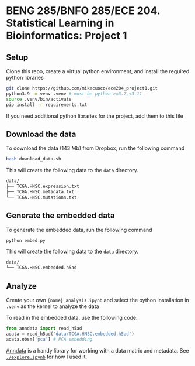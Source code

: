 # BENG 285/BNFO 285/ECE 204. Statistical Learning in Bioinformatics: Project 1

## Setup

Clone this repo, create a virtual python environment, and install the required python libraries

```bash
git clone https://github.com/mikecuoco/ece204_project1.git
python3.9 -m venv .venv # must be python >=3.7,<3.11
source .venv/bin/activate
pip install -r requirements.txt
```

If you need additional python libraries for the project, add them to this file

## Download the data

To download the data (143 Mb) from Dropbox, run the following command

```bash
bash download_data.sh
```

This will create the following data to the `data` directory.

```bash
data/
├── TCGA.HNSC.expression.txt
├── TCGA.HNSC.metadata.txt
└── TCGA.HNSC.mutations.txt
```

## Generate the embedded data

To generate the embedded data, run the following command

```bash
python embed.py
```

This will create the following data to the `data` directory.

```bash
data/
└── TCGA.HNSC.embedded.h5ad
```

## Analyze

Create your own `{name}_analysis.ipynb` and select the python installation in `.venv` as the kernel to analyze the data

To read in the embedded data, use the following code.

```python
from anndata import read_h5ad
adata = read_h5ad('data/TCGA.HNSC.embedded.h5ad')
adata.obsm['pca'] # PCA embedding
```

[Anndata](https://anndata.readthedocs.io/en/latest/index.html) is a handy library for working with a data matrix and metadata. See [`./explore.ipynb`](./explore.ipynb) for how I used it.
